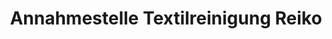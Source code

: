 ---
title: "Annahmestelle Textilreinigung Reiko"
url: /schwerin/annahmestelle-textilreinigung-reiko/
shop: Wäscherei
---